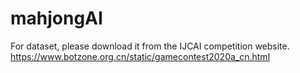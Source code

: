 # mahjongAI

For dataset, please download it from the IJCAI competition website.
https://www.botzone.org.cn/static/gamecontest2020a_cn.html
